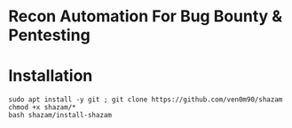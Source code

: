 # Recon Automation For Bug Bounty & Pentesting
# Installation
```console
sudo apt install -y git ; git clone https://github.com/ven0m90/shazam 
chmod +x shazam/* 
bash shazam/install-shazam
```
